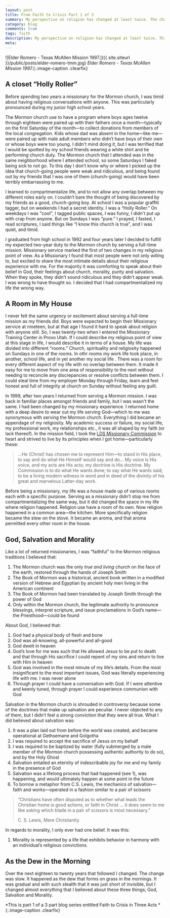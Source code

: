 ```yaml
---
layout: post
title: From Faith to Crisis Part 1 of 3
summary: My perspective on religion has changed at least twice. The change has been a gradual process with such stealth that it’s been short of invisible, but it has challenged almost everything that I believed about God, Salvation and Morality.
category: blog
comments: true
tags: faith
description: My perspective on religion has changed at least twice. This is Part 1 of 3
meta:
---
```


![Elder Romero - Texas McAllen Mission 1997.]({{ site.siteurl }}/public/posts/elder-romero-tmm.jpg)
*Elder Romero - Texas McAllen Mission 1997.*{:.image-caption .clearfix}


## A closet “Holly Roller”

Before spending two years a missionary for the Mormon church, I was timid about having religious conversations with anyone. This was particularly pronounced during my junior high school years.

The Mormon church use to have a program where boys ages twelve through eighteen were paired up with their fathers once a month—typically on the first Saturday of the month—to collect donations from members of the local congregation. Kids whose dad was absent in the home—like me—were paired up with male adult members who didn’t have boys of their own or whose boys were too young. I didn't mind doing it, but I was terrified that I would be spotted by my school friends wearing a white shirt and tie performing church duty. The Mormon church that I attended was in the same neighborhood where I attended school, so some Saturdays I faked being sick to not go. To this day I don’t know why or where I picked up the idea that church-going people were weak and ridiculous, and being found out by my friends that I was one of them (church-going) would have been terribly embarrassing to me.

I learned to compartmentalize life, and to not allow any overlap between my different roles early on. I couldn’t bare the thought of being discovered by my friends as a good, church-going boy. At school I was a popular graffiti tagger, but on weekends I had a secret identity. I was a “Holly Roller.” On weekdays I was "cool", I tagged public spaces, I was funny, I didn't put up with crap from anyone. But on Sundays I was “pure.” I prayed, I fasted, I read scriptures, I said things like “I know this church is true”, and I was quiet, and timid.

I graduated from high school in 1992 and four years later I decided to fulfill my expected two-year duty to the Mormon church by serving a full-time mission. Missionary service marked the first of two changes in my religious point of view. As a Missionary I found that most people were not only willing to, but excited to share the most intimate details about their religious experience with me. For the majority it was comforting to speak about their  belief in God, their feelings about church, morality, purity and salvation. When they spoke, they didn’t sound ridiculous and they didn’t appear weak. I was wrong to have thought so. I decided that I had compartmentalized my life the wrong way.

## A Room in My House

I never felt the same urgency or excitement about serving a full-time mission as my friends did. Boys were expected to begin their Missionary service at nineteen, but at that age I found it hard to speak about religion with anyone still. So, I was twenty-two when I entered the Missionary Training Center in Provo Utah. If I could describe my religious point of view at this stage in life, I would describe it in terms of a house. My life was divided into different “rooms.” Church, spirituality and religiosity happened on Sundays in one of the rooms. In othr rooms my work life took place, in another, school life, and in yet another my social life . There was a room for every different aspect of my life with no overlap between them. It made it easy for me to move from one area of responsibility to the next without needing to reconcile any discrepancies or resolve conflicts between them. I could steal time from my employer Monday through Friday, learn and feel honest and full of integrity at church on Sunday without feeling any guilt.

In 1999, after two years I returned from serving a Mormon mission. I was back in familiar places amongst friends and family, but I was wasn't the same. I had been changed by my missionary experience. I returned home with a deep desire to wear out my life serving God—which to me was synonymous with serving the Mormon church. Everything I did became an appendage of my religiosity. My academic success or failure, my social life, my professional work, my relationships etc., it was all shaped by my faith (or lack thereof). In the mission field, I took the [LDS Missionary Commission][1] to heart and strived to live by its principles when I got home—particularly these:

> …He (Christ) has chosen me to represent Him—to stand in His place, to say and do what He Himself would say and do… My voice is His voice, and my acts are His acts; my doctrine is His doctrine. My Commission is to do what He wants done; to say what He wants said; to be a living modern witness in word and in deed of the divinity of his great and marvelous Latter-day work.

Before being a missionary, my life was a house made up of various rooms each with a specific purpose. Serving as a missionary didn’t stop me from compartmentalizing the same way, but it did changed the space in my life where religion happened. Religion use have a room of its own. Now religion happened in a common area—the kitchen. More specifically religion became the stew on the stove. It became an aroma, and that aroma permitted every other room in the house.

## God, Salvation and Morality

Like a lot of returned missionaries, I was “faithful” to the Mormon religious traditions I believed that:

1. The Mormon church was the only *true and living church* on the face of the earth, restored through the hands of Joseph Smith
2. The Book of Mormon was a historical, ancient book written in a modified version of Hebrew and Egyptian by ancient holy men living in the American continent
3. The Book of Mormon had been translated by Joseph Smith through the power of God
4. Only within the Mormon church, the legitimate authority to pronounce blessings, interpret scripture, and issue proclamations in God’s name—the Priesthood—could be found

About God, I believed that:

1. God had a physical body of flesh and bone
2. God was all-knowing, all-powerful and all-good
3. God dwelt in heaven
4. God’s love for me was such that He allowed Jesus to be put to death and that through His sacrifice I could repent of my sins and return to live with Him in heaven
5. God was involved in the most minute of my life’s details. From the most insignificant to the most important issues, God was literally experiencing life with me. I was never alone
6. Through prayer I could have a conversation with God. If I were attentive and keenly tuned, through prayer I could experience communion with God

Salvation in the Mormon church is shrouded in controversy because some of the doctrines that make up salvation are peculiar. I never objected to any of them, but I didn’t feel a strong conviction that they were all true. What I did believed about salvation was:

1. It was a plan laid out from before the world was created, and became operational at Gethsemane and Golgotha
2. I was required to accept the sacrifice of Jesus on my behalf
3. I was required to be baptized by water (fully submerged by a male member of the Mormon church possessing authentic authority to do so), and by the Holy Ghost
4. Salvation entailed an eternity of indescribable joy for me and my family in the presence of God
5. Salvation was a lifelong process that had happened (see 1), was happening, and would ultimately happen at some point in the future
6. To borrow a metaphor from C.S. Lewis, the mechanics of salvation—faith and works—operated in a fashion similar to a pair of scissors

> “Christians have often disputed as to whether what leads the Christian home is good actions, or faith in Christ … it does seem to me like asking which blade in a pair of scissors is most necessary.”  
>
> C. S. Lewis, Mere Christianity

In regards to morality, I  only ever had one belief. It was this:

1. Morality is represented by a life that exhibits behavior in harmony with an individual’s religious convictions.

## As the Dew in the Morning

Over the next eighteen to twenty years that followed I changed. The change was slow. It happened as the dew that forms on grass in the mornings. It was gradual and with such stealth that it was just short of invisible, but I changed almost everything that I believed about these three things; God, Salvation and Morality.

*This is part 1 of a 3 part blog series entitled Faith to Crisis in Three Acts *{:.image-caption .clearfix}

[1]:	http://www.ldsmissionarymoms.com/notablequotes/MMCsign.shtml "LDS Missionary Commision"

